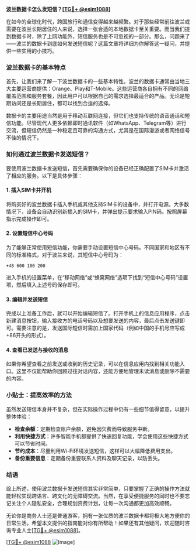 **波兰数据卡怎么发短信？[[TG💪+ @esim1088](https://t.me/s/esim1088)]**

在如今的全球化时代，跨国旅行和通信变得越来越频繁。对于那些经常前往波兰或需要在波兰长期居住的人来说，选择一张合适的本地数据卡至关重要。而当我们提到数据卡时，除了上网功能外，短信服务也是不可忽视的一部分。那么，问题来了——波兰的数据卡到底如何发送短信呢？这篇文章将详细为你解答这一疑问，并提供一些实用的小技巧。

### 波兰数据卡的基本特点

首先，让我们来了解一下波兰数据卡的一些基本特性。波兰的数据卡通常由当地三大主要运营商提供：Orange、Play和T-Mobile。这些运营商各自拥有不同的网络覆盖范围和服务套餐，因此用户可以根据自己的需求选择最适合的产品。无论是短期访问还是长期居住，都可以找到合适的选择。

数据卡的主要用途当然是用于移动互联网连接，但它们也支持传统的语音通话和短信功能。尽管现代人更多依赖即时通讯软件（如WhatsApp、Telegram等）进行交流，但短信仍然是一种稳定且可靠的沟通方式，尤其是在国际漫游或者网络信号不佳的情况下。

### 如何通过波兰数据卡发送短信？

要使用波兰数据卡发送短信，首先需要确保你的设备已经正确配置了SIM卡并激活了相应的服务。以下是具体步骤：

#### 1. 插入SIM卡并开机
将购买好的波兰数据卡插入手机或其他支持SIM卡的设备中，并打开电源。大多数情况下，设备会自动识别新插入的SIM卡，并弹出提示要求输入PIN码。按照屏幕指示完成操作即可。

#### 2. 设置短信中心号码
为了能够正常使用短信功能，你需要手动设置短信中心号码。不同国家和地区有不同的标准格式，对于波兰来说，其短信中心号码为：
```
+48 600 100 200
```
进入手机的设置菜单，在“移动网络”或“蜂窝网络”选项下找到“短信中心号码”设置项，然后填入上述号码保存即可。

#### 3. 编辑并发送短信
完成以上准备工作后，就可以开始编辑短信了。打开手机上的信息应用程序，点击新建消息按钮，输入接收方的电话号码以及想要发送的内容，最后点击发送键即可。需要注意的是，发送国际短信时需加上国家代码（例如中国的手机号应写成+86开头的形式）。

#### 4. 查看已发送与接收的消息
如果你希望查看之前发送或收到的历史记录，可以在信息应用内找到相关功能入口。这里不仅能帮助你回顾过往对话内容，还能方便地管理未读消息或删除不需要的内容。

### 小贴士：提高效率的方法

虽然发送短信本身并不复杂，但在实际操作过程中仍有一些细节值得留意，以提升整体体验：

- **检查余额**：定期检查账户余额，避免因欠费而导致服务中断。
- **利用快捷方式**：许多智能手机都提供了快速回复功能，学会使用这些快捷方式可以节省时间。
- **节约成本**：尽量利用Wi-Fi环境发送短信，这样可以大幅降低费用支出。
- **备份重要信息**：定期备份重要联系人资料及聊天记录，以防丢失。

### 结语

综上所述，使用波兰数据卡发送短信其实非常简单，只要掌握了正确的操作方法就能轻松实现跨语言、跨文化的无障碍交流。当然，在享受便捷服务的同时也不要忘记关注个人隐私安全，合理规划资费计划，让每一次沟通都更加高效顺畅。

无论你是商务人士还是普通游客，拥有一张优质的波兰数据卡都将极大地方便你的日常生活。希望本文提供的指南能对你有所帮助！如果还有其他疑问，欢迎随时咨询专业人士[[TG💪+ @esim1088](https://t.me/s/esim1088)]。

[[TG💪+ @esim1088](https://t.me/s/esim1088) ![Image](https://i.postimg.cc/4NQfJmqS/Snipaste-2025-05-13-00-14-12.png)]